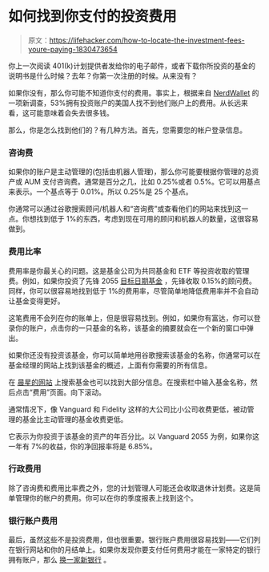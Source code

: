 # 如何找到你支付的投资费用

> 原文：<https://lifehacker.com/how-to-locate-the-investment-fees-youre-paying-1830473654>

你上一次阅读 401(k)计划提供者发给你的电子邮件，或者下载你所投资的基金的说明书是什么时候？去年？你第一次注册的时候。从来没有？



如果你没有，那么你可能不知道你支付的费用。事实上，根据来自 [NerdWallet](https://www.nerdwallet.com/blog/investing/when-it-comes-to-financial-fees-americans-dont-even-know-where-to-look/) 的一项新调查，53%拥有投资账户的美国人找不到他们账户上的费用。从长远来看，这可能意味着会失去很多钱。

那么，你是怎么找到他们的？有几种方法。首先，您需要您的帐户登录信息。

### 咨询费

如果你的账户是主动管理的(包括由机器人管理)，那么你可能要根据你管理的总资产或 AUM 支付咨询费。通常是百分之几，比如 0.25%或者 0.5%。它可以用基点来表示。一个基点等于 0.01%。所以 0.25%是 25 个基点。

你通常可以通过谷歌搜索顾问/机器人和“咨询费”或查看他们的网站来找到这一点。你想找到低于 1%的东西，考虑到现在可用的顾问和机器人的数量，这很容易做到。

### 费用比率

费用率是你最关心的问题。这是基金公司为共同基金和 ETF 等投资收取的管理费。例如，如果你投资了先锋 2055 [目标日期基金](https://twocents.lifehacker.com/when-to-opt-out-of-the-target-date-funds-in-your-401-k-1830435912) ，先锋收取 0.15%的顾问费。同样，你可以很容易地找到低于 1%的费用率，尽管简单地降低费用率并不会自动让基金变得更好。

这笔费用不会列在你的账单上，但是很容易找到。例如，如果你有富达，你可以登录你的账户，点击你的一只基金的名称，该基金的摘要就会在一个新的窗口中弹出。

如果你还没有投资该基金，你可以简单地用谷歌搜索该基金的名称，你通常可以在基金经理的网站上找到该基金的概述，上面有你需要的所有信息。

在 [晨星的网站](https://www.morningstar.com/) 上搜索基金也可以找到大部分信息。在搜索栏中输入基金名称，然后点击“费用”页面。向下滚动。

通常情况下，像 Vanguard 和 Fidelity 这样的大公司比小公司收费更低，被动管理的基金比主动管理的基金收费更低。

它表示为你投资于该基金的资产的年百分比。以 Vanguard 2055 为例，如果你这一年有 7%的收益，你的净回报率将是 6.85%。

### 行政费用

除了咨询费和费用比率费之外，您的计划管理人可能还会收取退休计划费。这是简单管理你的帐户的费用。你可以在你的季度报表上找到这个。

### 银行账户费用

最后，虽然这些不是投资费用，但也很重要。银行账户费用很容易找到——它们列在银行网站和你的月结单上。如果你发现你要支付任何费用才能在一家特定的银行拥有账户，那么 [换一家新银行](https://twocents.lifehacker.com/if-youre-paying-fees-of-any-kind-get-a-new-bank-1821925666) 。